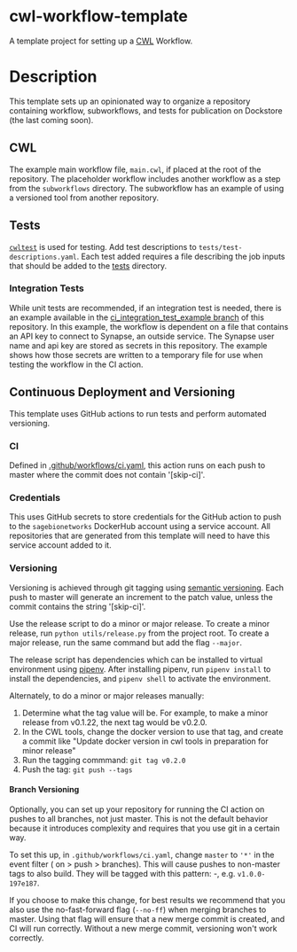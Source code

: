 # cwl-workflow-template
A template project for setting up a [CWL](https://www.commonwl.org/) Workflow.

# Description

This template sets up an opinionated way to organize a repository containing
workflow, subworkflows, and tests for publication on Dockstore (the last coming soon).

## CWL

The example main workflow file, `main.cwl`, if placed at the root of the
repository. The placeholder workflow includes another workflow as a step from
the `subworkflows` directory. The subworkflow has an example of using a
versioned tool from another repository.

## Tests

[`cwltest`](https://github.com/common-workflow-language/cwltest) is used for
testing. Add test descriptions to `tests/test-descriptions.yaml`. Each test
added requires a file describing the job inputs that should be added to the
[tests](tests) directory.

### Integration Tests
While unit tests are recommended, if an integration test is needed, there is an
example available in the [ci_integration_test_example branch](https://github.com/Sage-Bionetworks-Workflows/cwl-workflow-template/tree/ci_integration_test_example) of this repository.
In this example, the workflow is dependent on a file that contains an API key to
connect to Synapse, an outside service. The Synapse user name and api key are
stored as secrets in this repository. The example shows how those secrets are
written to a temporary file for use when testing the workflow in the CI action.

## Continuous Deployment and Versioning

This template uses GitHub actions to run tests and perform automated versioning.

### CI
Defined in [.github/workflows/ci.yaml](.github/workflows/ci.yaml), this action
runs on each push to master where the commit does not contain '[skip-ci]'.

### Credentials

This uses GitHub secrets to store credentials for the GitHub action to push to
the `sagebionetworks` DockerHub account using a service account. All repositories
that are generated from this template will need to have this service account
added to it.

### Versioning
Versioning is achieved through git tagging using
[semantic versioning](https://semver.org/). Each push to master will generate an
increment to the patch value, unless the commit contains the string '[skip-ci]'.

Use the release script to do a minor or major release. 
To create a minor release, run `python utils/release.py` from the project root.
To create a major release, run the same command but add the flag `--major`.

The release script has dependencies which can be installed to virtual
environment using [pipenv](https://pipenv.pypa.io/en/latest/). After installing
pipenv, run `pipenv install` to install the dependencies, and `pipenv shell`
to activate the environment.

Alternately, to do a minor or major releases manually:
1. Determine what the tag value will be. For example, to make a minor release from v0.1.22, the next tag would be v0.2.0.
1. In the CWL tools, change the docker version to use that tag, and create a commit like "Update docker version in cwl tools in preparation for minor release"
1. Run the tagging commmand: `git tag v0.2.0`
1. Push the tag: `git push --tags`

#### Branch Versioning
Optionally, you can set up your repository for running the CI action on pushes
to all branches, not just master. This is not the default behavior because it
introduces complexity and requires that you use git in a certain way.

To set this up, in `.github/workflows/ci.yaml`, change `master` to `'*'` in the
event filter ( on > push > branches). This will cause pushes to non-master tags
to also build. They will be tagged with this pattern: <semver>-<git-short-sha>,
e.g. `v1.0.0-197e187`.

If you choose to make this change, for best results we recommend that you also
use the no-fast-forward flag (`--no-ff`) when merging branches to master. Using
that flag will ensure that a new merge commit is created, and CI will run
correctly. Without a new merge commit, versioning won't work correctly.
